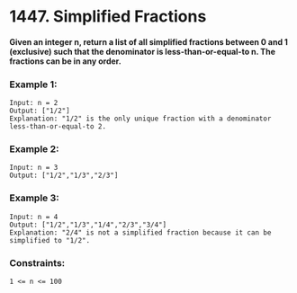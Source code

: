 # 1447. Simplified Fractions

#### Given an integer n, return a list of all simplified fractions between 0 and 1 (exclusive) such that the denominator is less-than-or-equal-to n. The fractions can be in any order.

### Example 1:

```
Input: n = 2
Output: ["1/2"]
Explanation: "1/2" is the only unique fraction with a denominator less-than-or-equal-to 2.
```

### Example 2:

```
Input: n = 3
Output: ["1/2","1/3","2/3"]
```

### Example 3:

```
Input: n = 4
Output: ["1/2","1/3","1/4","2/3","3/4"]
Explanation: "2/4" is not a simplified fraction because it can be simplified to "1/2".
```

### Constraints:

```
1 <= n <= 100
```